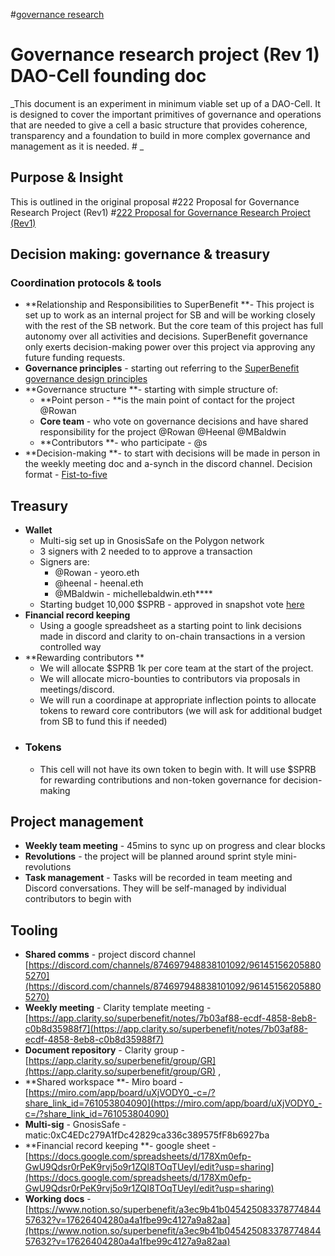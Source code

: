 #[governance research](/notes/archive/clarity/Tags/governance%20research.md) 


# Governance research project (Rev 1) DAO-Cell founding doc




_This document is an experiment in minimum viable set up of a DAO-Cell. It is designed to cover the important primitives of governance and operations that are needed to give a cell a basic structure that provides coherence, transparency and a foundation to build in more complex governance and management as it is needed.  #[](227%20Project%20-%20governance%20design%20experiment%20#1) _
## Purpose & Insight
This is outlined in the original proposal #222 Proposal for Governance Research Project (Rev1) 
#[222 Proposal for Governance Research Project (Rev1)](222%20Proposal%20for%20Governance%20Research%20Project%20(Rev1)) 
## Decision making: governance & treasury
### Coordination protocols & tools
- **Relationship and Responsibilities to SuperBenefit **- This project is set up to work as an internal project for SB and will be working closely with the rest of the SB network. But the core team of this project has full autonomy over all activities and decisions. SuperBenefit governance only exerts decision-making power over this project via approving any future funding requests.
- **Governance principles** - starting out referring to the [SuperBenefit governance design principles](https://app.clarity.so/superbenefit/work/55) 
- **Governance structure **- starting with simple structure of:
	- **Point person - **is the main point of contact for the project @Rowan
	- **Core team** - who vote on governance decisions and have shared responsibility for the project @Rowan @Heenal @MBaldwin
	- **Contributors **- who participate - @s
- **Decision-making **- to start with decisions will be made in person in the weekly meeting doc and a-synch in the discord channel. Decision format - [Fist-to-five](https://app.clarity.so/superbenefit/work/55) 

## Treasury
- **Wallet**
	- Multi-sig set up in GnosisSafe on the Polygon network
	- 3 signers with 2 needed to to approve a transaction
	- Signers are:
		- @Rowan  - yeoro.eth
		- @heenal  - heenal.eth
		- @MBaldwin - michellebaldwin.eth****
	- Starting budget 10,000 $SPRB - approved in snapshot vote [here](https://snapshot.org/#/superbenefit.eth/proposal/0x163c2bd331d5063dd72a7448108c06994c21a6fb2c3b6bb649e2a19f6bea50cf) 
- **Financial record keeping**
	- Using a google spreadsheet as a starting point to link decisions made in discord and clarity to on-chain transactions in a version controlled way
- **Rewarding contributors **
	- We will allocate $SPRB 1k per core team at the start of the project. 
	- We will allocate micro-bounties to contributors via proposals in meetings/discord. 
	- We will run a coordinape at appropriate inflection points to allocate tokens to reward core contributors (we will ask for additional budget from SB to fund this if needed)
- ### Tokens 
	- This cell will not have its own token to begin with. It will use $SPRB for rewarding contributions and non-token governance for decision-making

## Project management 
- **Weekly team meeting** - 45mins to sync up on progress and clear blocks
- **Revolutions** - the project will be planned around sprint style mini-revolutions 
- **Task management** - Tasks will be recorded in team meeting and Discord conversations. They will be self-managed by individual contributors to begin with

## Tooling
- **Shared comms** - project discord channel [https://discord.com/channels/874697948838101092/961451562058805270](https://discord.com/channels/874697948838101092/961451562058805270) 
- **Weekly meeting** - Clarity template meeting - [https://app.clarity.so/superbenefit/notes/7b03af88-ecdf-4858-8eb8-c0b8d35988f7](https://app.clarity.so/superbenefit/notes/7b03af88-ecdf-4858-8eb8-c0b8d35988f7) 
- **Document repository** - Clarity group - [https://app.clarity.so/superbenefit/group/GR](https://app.clarity.so/superbenefit/group/GR) , 
- **Shared workspace **- Miro board - [https://miro.com/app/board/uXjVODY0_-c=/?share_link_id=761053804090](https://miro.com/app/board/uXjVODY0_-c=/?share_link_id=761053804090) 
- **Multi-sig** - GnosisSafe - matic:0xC4EDc279A1fDc42829ca336c389575fF8b6927ba
- **Financial record keeping **- google sheet -  [https://docs.google.com/spreadsheets/d/178Xm0efp-GwU9Qdsr0rPeK9rvj5o9r1ZQI8TOqTUeyI/edit?usp=sharing](https://docs.google.com/spreadsheets/d/178Xm0efp-GwU9Qdsr0rPeK9rvj5o9r1ZQI8TOqTUeyI/edit?usp=sharing) 
- **Working docs** - [https://www.notion.so/superbenefit/a3ec9b41b04542508337877484457632?v=17626404280a4a1fbe99c4127a9a82aa](https://www.notion.so/superbenefit/a3ec9b41b04542508337877484457632?v=17626404280a4a1fbe99c4127a9a82aa) 
